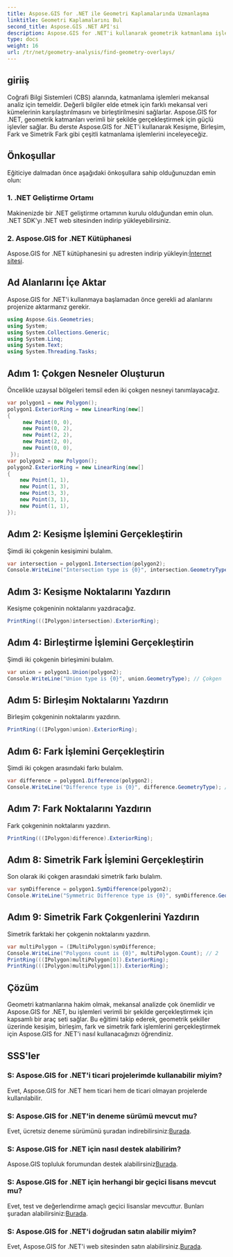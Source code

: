 ```yaml
---
title: Aspose.GIS for .NET ile Geometri Kaplamalarında Uzmanlaşma
linktitle: Geometri Kaplamalarını Bul
second_title: Aspose.GIS .NET API'si
description: Aspose.GIS for .NET'i kullanarak geometrik katmanlama işlemlerini nasıl gerçekleştireceğinizi öğrenin. Ana kesişim, birleşim, fark ve simetrik fark işlemleri.
type: docs
weight: 16
url: /tr/net/geometry-analysis/find-geometry-overlays/
---
```

## giriiş
Coğrafi Bilgi Sistemleri (CBS) alanında, katmanlama işlemleri mekansal analiz için temeldir. Değerli bilgiler elde etmek için farklı mekansal veri kümelerinin karşılaştırılmasını ve birleştirilmesini sağlarlar. Aspose.GIS for .NET, geometrik katmanları verimli bir şekilde gerçekleştirmek için güçlü işlevler sağlar. Bu derste Aspose.GIS for .NET'i kullanarak Kesişme, Birleşim, Fark ve Simetrik Fark gibi çeşitli katmanlama işlemlerini inceleyeceğiz.
## Önkoşullar
Eğiticiye dalmadan önce aşağıdaki önkoşullara sahip olduğunuzdan emin olun:
### 1. .NET Geliştirme Ortamı
Makinenizde bir .NET geliştirme ortamının kurulu olduğundan emin olun. .NET SDK'yı .NET web sitesinden indirip yükleyebilirsiniz.
### 2. Aspose.GIS for .NET Kütüphanesi
 Aspose.GIS for .NET kütüphanesini şu adresten indirip yükleyin:[İnternet sitesi](https://releases.aspose.com/gis/net/).
## Ad Alanlarını İçe Aktar
Aspose.GIS for .NET'i kullanmaya başlamadan önce gerekli ad alanlarını projenize aktarmanız gerekir.
```csharp
using Aspose.Gis.Geometries;
using System;
using System.Collections.Generic;
using System.Linq;
using System.Text;
using System.Threading.Tasks;
```

## Adım 1: Çokgen Nesneler Oluşturun
Öncelikle uzaysal bölgeleri temsil eden iki çokgen nesneyi tanımlayacağız.
```csharp
var polygon1 = new Polygon();
polygon1.ExteriorRing = new LinearRing(new[]
{
	 new Point(0, 0),
	 new Point(0, 2),
	 new Point(2, 2),
	 new Point(2, 0),
	 new Point(0, 0),
 });
var polygon2 = new Polygon();
polygon2.ExteriorRing = new LinearRing(new[]
{
	new Point(1, 1),
	new Point(1, 3),
	new Point(3, 3),
	new Point(3, 1),
	new Point(1, 1),
});
```
## Adım 2: Kesişme İşlemini Gerçekleştirin
Şimdi iki çokgenin kesişimini bulalım.
```csharp
var intersection = polygon1.Intersection(polygon2);
Console.WriteLine("Intersection type is {0}", intersection.GeometryType); // Çokgen
```
## Adım 3: Kesişme Noktalarını Yazdırın
Kesişme çokgeninin noktalarını yazdıracağız.
```csharp
PrintRing(((IPolygon)intersection).ExteriorRing);
```
## Adım 4: Birleştirme İşlemini Gerçekleştirin
Şimdi iki çokgenin birleşimini bulalım.
```csharp
var union = polygon1.Union(polygon2);
Console.WriteLine("Union type is {0}", union.GeometryType); // Çokgen
```
## Adım 5: Birleşim Noktalarını Yazdırın
Birleşim çokgeninin noktalarını yazdırın.
```csharp
PrintRing(((IPolygon)union).ExteriorRing);
```
## Adım 6: Fark İşlemini Gerçekleştirin
Şimdi iki çokgen arasındaki farkı bulalım.
```csharp
var difference = polygon1.Difference(polygon2);
Console.WriteLine("Difference type is {0}", difference.GeometryType); // Çokgen
```
## Adım 7: Fark Noktalarını Yazdırın
Fark çokgeninin noktalarını yazdırın.
```csharp
PrintRing(((IPolygon)difference).ExteriorRing);
```
## Adım 8: Simetrik Fark İşlemini Gerçekleştirin
Son olarak iki çokgen arasındaki simetrik farkı bulalım.
```csharp
var symDifference = polygon1.SymDifference(polygon2);
Console.WriteLine("Symmetric Difference type is {0}", symDifference.GeometryType); // Çoklu Çokgen
```
## Adım 9: Simetrik Fark Çokgenlerini Yazdırın
Simetrik farktaki her çokgenin noktalarını yazdırın.
```csharp
var multiPolygon = (IMultiPolygon)symDifference;
Console.WriteLine("Polygons count is {0}", multiPolygon.Count); // 2
PrintRing(((IPolygon)multiPolygon[0]).ExteriorRing);
PrintRing(((IPolygon)multiPolygon[1]).ExteriorRing);
```
## Çözüm
Geometri katmanlarına hakim olmak, mekansal analizde çok önemlidir ve Aspose.GIS for .NET, bu işlemleri verimli bir şekilde gerçekleştirmek için kapsamlı bir araç seti sağlar. Bu eğitimi takip ederek, geometrik şekiller üzerinde kesişim, birleşim, fark ve simetrik fark işlemlerini gerçekleştirmek için Aspose.GIS for .NET'i nasıl kullanacağınızı öğrendiniz.
## SSS'ler
### S: Aspose.GIS for .NET'i ticari projelerimde kullanabilir miyim?
Evet, Aspose.GIS for .NET hem ticari hem de ticari olmayan projelerde kullanılabilir.
### S: Aspose.GIS for .NET'in deneme sürümü mevcut mu?
 Evet, ücretsiz deneme sürümünü şuradan indirebilirsiniz:[Burada](https://releases.aspose.com/).
### S: Aspose.GIS for .NET için nasıl destek alabilirim?
 Aspose.GIS topluluk forumundan destek alabilirsiniz[Burada](https://forum.aspose.com/c/gis/33).
### S: Aspose.GIS for .NET için herhangi bir geçici lisans mevcut mu?
 Evet, test ve değerlendirme amaçlı geçici lisanslar mevcuttur. Bunları şuradan alabilirsiniz:[Burada](https://purchase.aspose.com/temporary-license/).
### S: Aspose.GIS for .NET'i doğrudan satın alabilir miyim?
 Evet, Aspose.GIS for .NET'i web sitesinden satın alabilirsiniz.[Burada](https://purchase.aspose.com/buy).
